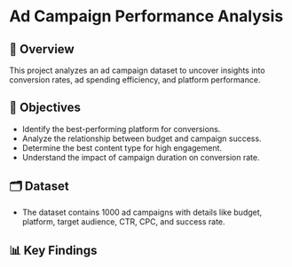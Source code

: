 # Ad Campaign Performance Analysis

## 📌 Overview
This project analyzes an ad campaign dataset to uncover insights into conversion rates, ad spending efficiency, and platform performance.

## 🎯 Objectives
- Identify the best-performing platform for conversions.
- Analyze the relationship between budget and campaign success.
- Determine the best content type for high engagement.
- Understand the impact of campaign duration on conversion rate.

## 🗂 Dataset
- The dataset contains 1000 ad campaigns with details like budget, platform, target audience, CTR, CPC, and success rate.

## 📊 Key Findings
